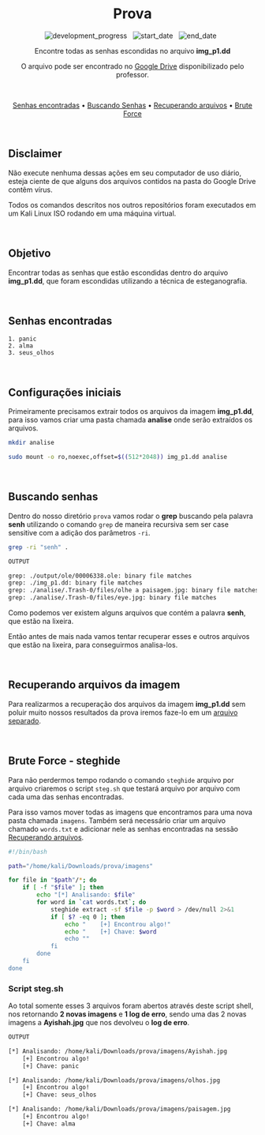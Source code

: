 <div align="center">

# Prova

![development_progress](https://img.shields.io/badge/Status-concluído-green) &nbsp;
![start_date](https://img.shields.io/badge/início-14/06/2023-informational) &nbsp;
![end_date](https://img.shields.io/badge/fim-21/06/2023-informational) &nbsp;

Encontre todas as senhas escondidas no arquivo **img_p1.dd**

O arquivo pode ser encontrado no [Google Drive](https://drive.google.com/drive/folders/1xWlrwM7W38h8E6JtuCbDOMazfARTOlms) disponibilizado pelo professor.

<br />

[Senhas encontradas](#senhas-encontradas) • [Buscando Senhas](#buscando-senhas) • [Recuperando arquivos](recuperacao_arquivos.md#recuperação-de-arquivos) • [Brute Force](#brute-force---steghide)

<br />

</div>

## Disclaimer

Não execute nenhuma dessas ações em seu computador de uso diário, esteja ciente de que alguns dos arquivos contidos na pasta do Google Drive contêm vírus.

Todos os comandos descritos nos outros repositórios foram executados em um Kali Linux ISO rodando em uma máquina virtual.

<br />

## Objetivo

Encontrar todas as senhas que estão escondidas dentro do arquivo **img_p1.dd**, que foram escondidas utilizando a técnica de esteganografia.

<br />

## Senhas encontradas

```text
1. panic
2. alma
3. seus_olhos
```

<br />

## Configurações iniciais

Primeiramente precisamos extrair todos os arquivos da imagem **img_p1.dd**, para isso vamos criar uma pasta chamada **analise** onde serão extraídos os arquivos.

```sh
mkdir analise
```

```sh
sudo mount -o ro,noexec,offset=$((512*2048)) img_p1.dd analise
```

<br />

## Buscando senhas

Dentro do nosso diretório `prova` vamos rodar o **grep** buscando pela palavra **senh** utilizando o comando `grep` de maneira recursiva sem ser case sensitive com a adição dos parâmetros `-ri`.

```sh
grep -ri "senh" .
```

```sh
OUTPUT

grep: ./output/ole/00006338.ole: binary file matches
grep: ./img_p1.dd: binary file matches
grep: ./analise/.Trash-0/files/olhe a paisagem.jpg: binary file matches
grep: ./analise/.Trash-0/files/eye.jpg: binary file matches
```

Como podemos ver existem alguns arquivos que contém a palavra **senh**, que estão na lixeira.

Então antes de mais nada vamos tentar recuperar esses e outros arquivos que estão na lixeira, para conseguirmos analisa-los.

<br />

## Recuperando arquivos da imagem

Para realizarmos a recuperação dos arquivos da imagem **img_p1.dd** sem poluir muito nossos resultados da prova iremos faze-lo em um [arquivo separado](recuperacao_arquivos.md#recuperação-de-arquivos).

<br />

## Brute Force - steghide

Para não perdermos tempo rodando o comando `steghide` arquivo por arquivo criaremos o script `steg.sh` que testará arquivo por arquivo com cada uma das senhas encontradas.

Para isso vamos mover todas as imagens que encontramos para uma nova pasta chamada `imagens`. Também será necessário criar um arquivo chamado `words.txt` e adicionar nele as senhas encontradas na sessão [Recuperando arquivos](recuperacao_arquivos.md#analise-dos-dados-recuperados).

```sh
#!/bin/bash

path="/home/kali/Downloads/prova/imagens"

for file in "$path"/*; do
    if [ -f "$file" ]; then
        echo "[*] Analisando: $file"
        for word in `cat words.txt`; do
            steghide extract -sf $file -p $word > /dev/null 2>&1
            if [ $? -eq 0 ]; then
                echo "    [+] Encontrou algo!"
                echo "    [+] Chave: $word
                echo ""
            fi
        done
    fi
done
```

### Script steg.sh

Ao total somente esses 3 arquivos foram abertos através deste script shell, nos retornando **2 novas imagens** e **1 log de erro**, sendo uma das 2 novas imagens a **Ayishah.jpg** que nos devolveu o **log de erro**.

```sh
OUTPUT 

[*] Analisando: /home/kali/Downloads/prova/imagens/Ayishah.jpg
    [+] Encontrou algo!
    [+] Chave: panic

[*] Analisando: /home/kali/Downloads/prova/imagens/olhos.jpg
    [+] Encontrou algo!
    [+] Chave: seus_olhos

[*] Analisando: /home/kali/Downloads/prova/imagens/paisagem.jpg
    [+] Encontrou algo!
    [+] Chave: alma
```
